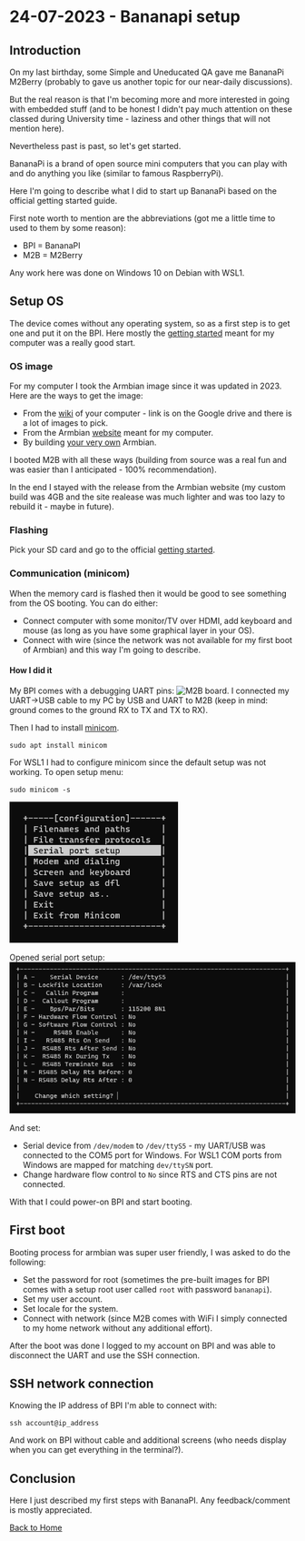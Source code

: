 # 24-07-2023 - Bananapi setup

## Introduction

On my last birthday, some Simple and Uneducated QA gave me
BananaPi M2Berry (probably to gave us another topic for our near-daily discussions).

But the real reason is that I'm becoming more and more interested in going with embedded stuff (and to be honest I didn't pay much attention on these classed during University time - laziness and other things that will not mention here).

Nevertheless past is past, so let's get started.

BananaPi is a brand of open source mini computers that you can play with and do 
anything you like (similar to famous RaspberryPi).

Here I'm going to describe what I did to start up BananaPi based on the official getting started guide.

First note worth to mention are the abbreviations (got me a little time to used to them by some reason):
* BPI = BananaPI
* M2B = M2Berry

Any work here was done on Windows 10 on Debian with WSL1.

## Setup OS

The device comes without any operating system, so as a first step is to get one and put it on the BPI. Here mostly the [getting started](https://wiki.banana-pi.org/Getting_Started_with_M2_Ultra_%26_Berry) meant for my computer was a really good start.

### OS image

For my computer I took the Armbian image since it was updated in 2023. Here are the ways to get the image:
* From the [wiki](https://wiki.banana-pi.org/Banana_Pi_BPI-M2_Berry#Armbian) of your computer - link is on the Google drive and there is a lot of images to pick.
* From the Armbian [website](https://www.armbian.com/bananapi-m2u/) meant for my computer.
* By building [your very own](https://docs.armbian.com/Developer-Guide_Build-Preparation/) Armbian.

I booted M2B with all these ways (building from source was a real fun and was easier than I anticipated - 100% recommendation).

In the end I stayed with the release from the Armbian website (my custom build was 4GB and the site realease was much lighter and was too lazy to rebuild it - maybe in future).

### Flashing

Pick your SD card and go to the official [getting started](https://wiki.banana-pi.org/Getting_Started_with_M2_Ultra_%26_Berry).

### Communication (minicom)

When the memory card is flashed then it would be good to see something from the OS booting. You can do either:
* Connect computer with some monitor/TV over HDMI, add keyboard and mouse (as long as you have some graphical layer in your OS).
* Connect with wire (since the network was not available for my first boot of Armbian) and this way I'm going to describe.

#### How I did it

My BPI comes with a debugging UART pins: ![M2B board](https://wiki.banana-pi.org/images/c/ce/M2ubinterface.jpg). I connected my UART->USB cable to my PC by USB and UART to M2B (keep in mind: ground comes to the ground RX to TX and TX to RX).

Then I had to install [minicom](https://wiki.emacinc.com/wiki/Getting_Started_With_Minicom).

```
sudo apt install minicom
```

For WSL1 I had to configure minicom since the default setup was not working. To open setup menu:
```
sudo minicom -s
```

![setup-menu](./img/minicom-setup.png)

Opened serial port setup:
![serial-setup-menu](./img/minicom-serial-setup.png)

And set:
* Serial device from `/dev/modem` to `/dev/ttyS5` - my UART/USB was connected to the COM5 port for Windows. For WSL1 COM ports from Windows are mapped for matching `dev/ttySN` port.
* Change hardware flow control to `No` since RTS and CTS pins are not connected.

With that I could power-on BPI and start booting.

## First boot

Booting process for armbian was super user friendly, I was asked to do the following:
* Set the password for root (sometimes the pre-built images for BPI comes with a setup root user called `root` with password `bananapi`).
* Set my user account.
* Set locale for the system.
* Connect with network (since M2B comes with WiFi I simply connected to my home network without any additional effort).

After the boot was done I logged to my account on BPI and was able to disconnect the UART and use the SSH connection.

## SSH network connection

Knowing the IP address of BPI I'm able to connect with:
```
ssh account@ip_address
```
And work on BPI without cable and additional screens (who needs display when you can get everything in the terminal?).

## Conclusion

Here I just described my first steps with BananaPI. Any feedback/comment is mostly appreciated.

[Back to Home](https://wernhervondata.github.io/neural-soup/)
